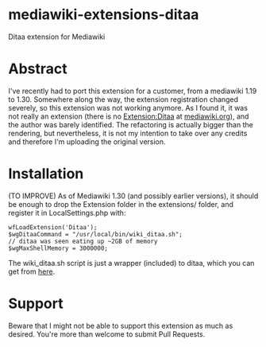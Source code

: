 # mediawiki-extensions-ditaa

Ditaa extension for Mediawiki

Abstract
========

I've recently had to port this extension for a customer, from a mediawiki 1.19 to 1.30. Somewhere along the way, the extension registration changed severely, so this extension was not working anymore. As I found it, it was not really an extension (there is no [Extension:Ditaa](https://www.mediawiki.org/wiki/Extension:Ditaa) at [mediawiki.org](mediawiki.org)), and the author was barely identified. The refactoring is actually bigger than the rendering, but nevertheless, it is not my intention to take over any credits and therefore I'm uploading the original version.

Installation
========
(TO IMPROVE)
As of Mediawiki 1.30 (and possibly earlier versions), it should be enough to drop the Extension folder in the extensions/ folder, and register it in LocalSettings.php with:
```
wfLoadExtension('Ditaa');
$wgDitaaCommand = "/usr/local/bin/wiki_ditaa.sh";
// ditaa was seen eating up ~2GB of memory
$wgMaxShellMemory = 3000000;
```

The wiki_ditaa.sh script is just a wrapper (included) to  ditaa, which you can get from [here](http://ufpr.dl.sourceforge.net/project/ditaa/ditaa/0.9/ditaa0_9.zip).

Support
========
Beware that I might not be able to support this extension as much as desired. You're more than welcome to submit Pull Requests.
